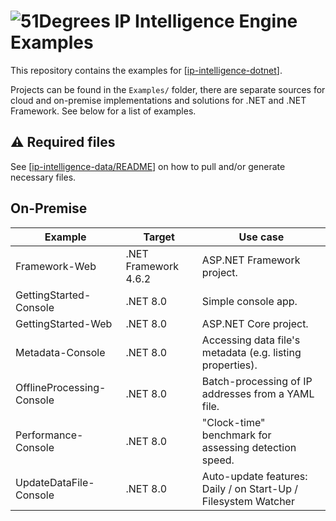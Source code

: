 # ![51Degrees](https://51degrees.com/img/logo.png?utm_source=github&utm_medium=repository&utm_content=readme_main&utm_campaign=dotnet-open-source "Data rewards the curious") IP Intelligence Engine Examples

This repository contains the examples for [[ip-intelligence-dotnet](../ip-intelligence-dotnet/README)].

Projects can be found in the `Examples/` folder, there are separate sources for cloud and on-premise implementations and solutions for .NET and .NET Framework. See below for a list of examples.

## ⚠️ Required files

See [[ip-intelligence-data/README](./ip-intelligence-data/README)] on how to pull and/or generate necessary files.

## On-Premise

|Example|Target|Use case|
|---|---|---|
|Framework-Web|.NET Framework 4.6.2|ASP.NET Framework project.|
|GettingStarted-Console|.NET 8.0|Simple console app.|
|GettingStarted-Web|.NET 8.0|ASP.NET Core project.|
|Metadata-Console|.NET 8.0|Accessing data file's metadata (e.g. listing properties).|
|OfflineProcessing-Console|.NET 8.0|Batch-processing of IP addresses from a YAML file.|
|Performance-Console|.NET 8.0|"Clock-time" benchmark for assessing detection speed.|
|UpdateDataFile-Console|.NET 8.0|Auto-update features: Daily / on Start-Up / Filesystem Watcher|
